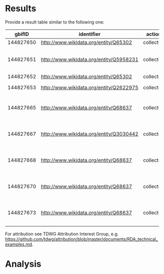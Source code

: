 # Results

Provide a result table similar to the following one:

| gbifID    | identifier                              | action    | agentType | agentIdentifierType | occurrenceID                                 | startedAtTime | endedAtTime | verbatimName      | name                                  |
|-----------|-----------------------------------------|-----------|-----------|---------------------|----------------------------------------------|---------------|-------------|-------------------|---------------------------------------|
| 144827650 | http://www.wikidata.org/entity/Q65302   | collected | Person    | wikidata            | https://herbarium.bgbm.org/object/B100002788 | 1926-11-05    | 1926-11-05  | Troll,C.          | Carl Troll                            |
| 144827651 | http://www.wikidata.org/entity/Q5958231 | collected | Person    | wikidata            | https://herbarium.bgbm.org/object/B100002790 | 1904-03-23    | 1904-03-23  | Fiebrig,K.        | Karl August Gustav Fiebrig            |
| 144827652 | http://www.wikidata.org/entity/Q65302   | collected | Person    | wikidata            | https://herbarium.bgbm.org/object/B100002791 | 1928-04-30    | 1928-04-30  | Troll,C.          | Carl Troll                            |
| 144827653 | http://www.wikidata.org/entity/Q2622975 | collected | Person    | wikidata            | https://herbarium.bgbm.org/object/B100093156 | 1927-04-05    | 1927-04-05  | Eig,A.            | Alexander Eig                         |
| 144827665 | http://www.wikidata.org/entity/Q68637   | collected | Person    | wikidata            | https://herbarium.bgbm.org/object/B100217302 | 1917-08-14    | 1917-08-14  | Bornmüller,J.F.N. | Joseph Friedrich Nicolaus Bornmüller  |
| 144827667 | http://www.wikidata.org/entity/Q3030442 | collected | Person    | wikidata            | https://herbarium.bgbm.org/object/B100217304 | 1918-01       | 1918-01     | Herter            | Wilhelm Gustav Franz Herter           |
| 144827668 | http://www.wikidata.org/entity/Q68637   | collected | Person    | wikidata            | https://herbarium.bgbm.org/object/B100217305 | 1918-06-22    | 1918-06-22  | Bornmüller,J.F.N. | Joseph Friedrich Nicolaus Bornmüller  |
| 144827670 | http://www.wikidata.org/entity/Q68637   | collected | Person    | wikidata            | https://herbarium.bgbm.org/object/B100217307 | 1917-07-23    | 1917-07-23  | Bornmüller,J.F.N. | Joseph Friedrich Nicolaus Bornmüller  |
| 144827673 | http://www.wikidata.org/entity/Q68637   | collected | Person    | wikidata            | https://herbarium.bgbm.org/object/B100217310 | 1932-06-07    | 1932-06-07  | Bornmüller,J.F.N. | Joseph Friedrich Nicolaus Bornmüller  |
 
For attribution see TDWG Attribution Interest Group, e.g. <https://github.com/tdwg/attribution/blob/master/documents/RDA_technical_examples.md>.

# Analysis

